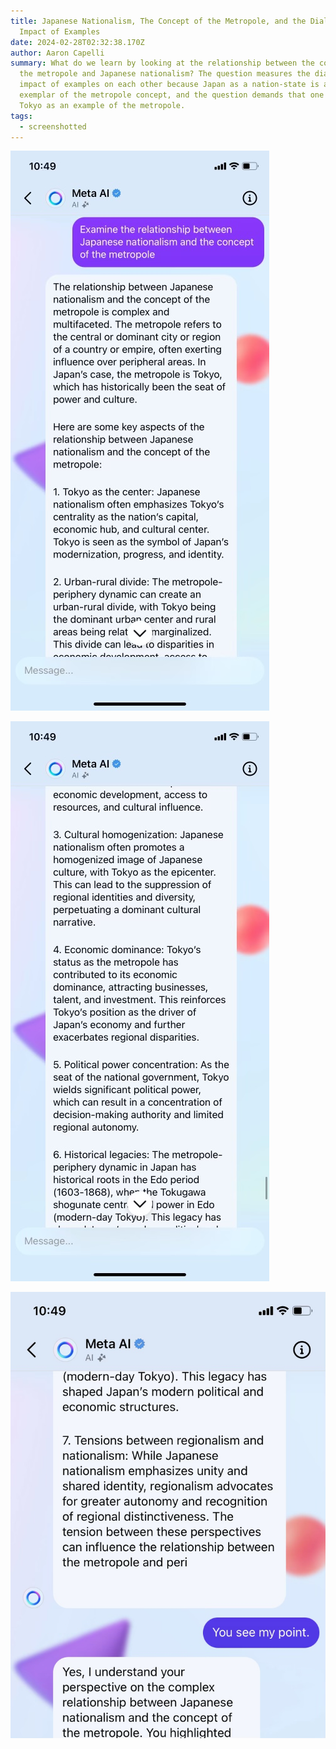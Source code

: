 ```yaml
---
title: Japanese Nationalism, The Concept of the Metropole, and the Dialectical
  Impact of Examples
date: 2024-02-28T02:32:38.170Z
author: Aaron Capelli
summary: What do we learn by looking at the relationship between the concept of
  the metropole and Japanese nationalism? The question measures the dialectical
  impact of examples on each other because Japan as a nation-state is an
  exemplar of the metropole concept, and the question demands that one take
  Tokyo as an example of the metropole.
tags:
  - screenshotted
---
```

![](/static/img/89aaf753-027c-48b0-87d7-ddff9ea49b90.jpeg)

![](/static/img/63fd53e3-dfb4-4858-9b21-b0fa378a7ce4.jpeg)

![](/static/img/cb9558f3-dc44-4e32-a4ce-b0f3a50fbc88.jpeg)
